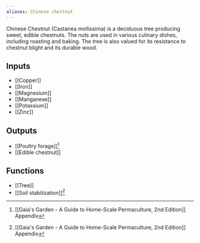 ```yaml
---
aliases: Chinese chestnut
---
```

Chinese Chestnut (Castanea mollissima) is a deciduous tree producing sweet, edible chestnuts. The nuts are used in various culinary dishes, including roasting and baking. The tree is also valued for its resistance to chestnut blight and its durable wood.
## Inputs
 - [[Copper]]
- [[Iron]]
- [[Magnesium]]
- [[Manganese]]
- [[Potassium]]
- [[Zinc]]
## Outputs
- [[Poultry forage]][^1]
- [[Edible chestnut]]

## Functions
- [[Tree]]
- [[Soil stabilization]][^1]

[^1]: [[Gaia's Garden - A Guide to Home-Scale Permaculture, 2nd Edition]] Appendix